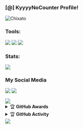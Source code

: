 ###  [@] KyyyyNoCounter Profile!

![Chixato](https://camo.githubusercontent.com/992babdffd8c74a1502de375fbdf7e4d54773242/68747470733a2f2f6d656469612e67697068792e636f6d2f6d656469612f53576f536b4e36447854737a71494b4571762f67697068792e676966)

### Tools:
<p>
    <img src="https://img.shields.io/badge/IDE-Xcode-blue?&logo=xcode" />
    <img src="https://img.shields.io/badge/Text%20Editor-Visual%20Studio%20Code-blue?&logo=visual%20studio%20code&logoColor=blue" />
    <img src="https://img.shields.io/badge/Sublime%20Text-gray?&logo=Sublime-Text" />
</p>

### Stats:
<p>
    <img src="https://github-readme-stats.vercel.app/api?username=poocong&hide=issues&show_icons=true&hide_border=true&title_color=000" />
</p>

### My Social Media
<p>
    <a href="https://t.me/Pocongonlen" target="blank"><img src="https://img.icons8.com/nolan/55/telegram-app.png" /></a>
    <a href="https://instagram.com/rzkyfadilla._" target="blank"><img src="https://img.icons8.com/nolan/55/instagram-new.png" /></a>
</p>
<img src="https://user-images.githubusercontent.com/73097560/115834477-dbab4500-a447-11eb-908a-139a6edaec5c.gif">
<details>
    <summary>&#127942 <b>GitHub Awards</b></summary><br/>

![Github Trophy](https://github-profile-trophy.vercel.app/?username=poocong&margin-w=5&margin-h=5)

</details>

<details>
    <summary>&#127942 <b>GitHub Activity</b></summary><br/>

![Metrics](https://metrics.lecoq.io/poocong?template=classic&repositories.forks=true&languages=1&languages.colors=github&languages.threshold=0%25&config.timezone=Asia%2FJakarta)

</details>
<img src="https://user-images.githubusercontent.com/73097560/115834477-dbab4500-a447-11eb-908a-139a6edaec5c.gif">

